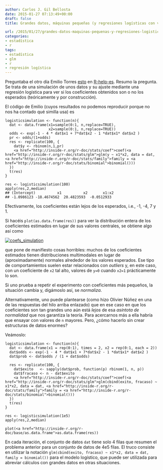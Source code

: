 ```yaml
---
author: Carlos J. Gil Bellosta
date: 2015-01-27 07:13:49+00:00
draft: false
title: Grandes datos, máquinas pequeñas (y regresiones logísticas con variables categóricas)

url: /2015/01/27/grandes-datos-maquinas-pequenas-y-regresiones-logisticas-con-variables-categoricas/
categories:
- estadística
- r
tags:
- estadística
- glm
- r
- regresión logística
---
```


Preguntaba el otro día Emilio Torres [esto](https://stat.ethz.ch/pipermail/r-help-es/2015-January/008447.html) en [R-help-es](https://stat.ethz.ch/mailman/listinfo/r-help-es). Resumo la pregunta. Se trata de una simulación de unos datos y su ajuste mediante una regresión logística para ver si los coeficientes obtenidos son o no los esperados (teóricamente y por construcción).

El código de Emilio (cuyos resultados no podemos reproducir porque no nos ha contado qué similla usa) es



    logisticsimulation <- function(n){
      dat <- data.frame(x1=sample(0:1, n,replace=TRUE),
                        x2=sample(0:1, n,replace=TRUE))
      odds <- exp(-1 - 4 * dat$x1 + 7*dat$x2 - 1 *dat$x1* dat$x2 )
      pr <- odds/(1+odds)
      res <- replicate(100, {
        dat$y <- rbinom(n,1,pr)
        <a href="http://inside-r.org/r-doc/stats/coef">coef(<a href="http://inside-r.org/r-doc/stats/glm">glm(y ~ x1*x2, data = dat, <a href="http://inside-r.org/r-doc/stats/family">family = <a href="http://inside-r.org/r-doc/stats/binomial">binomial()))
      })
      t(res)
    }

    res <- logisticsimulation(100)
    apply(res,2,median)
    ## (Intercept)          x1          x2       x1:x2
    ## -1.0986123 -18.4674562  20.4823593  -0.0512933



Efectivamente, los coeficientes están lejos de los esperados, i.e., -1, -4, 7 y 1.

Si hacéis `plot(as.data.frame(res))` para ver la distribución entera de los coeficientes estimados en lugar de sus valores centrales, se obtiene algo así como

[![coefs_simulation](/wp-uploads/2015/01/coefs_simulation.png)
](/wp-uploads/2015/01/coefs_simulation.png)

que pone de manifiesto cosas horribles: muchos de los coeficientes estimados tienen distribuciones multimodales en lugar de (aproximadamente) normales alrededor de los valores esperados. Ese tipo de comportamientos suelen estar relacionados con _outliers_ y, en este caso, con un coeficiente de `x2` tal alto, valores de `y=0` cuando `x2=1` prácticamente lo son.

Si uno prueba a repetir el experimento con coeficientes más pequeños, la situación cambia y, digámoslo así, se _normaliza_.

Alternativamente, uno puede plantearse (como hizo Olivier Núñez en una de las respuestas del hilo arriba enlazado) que en ese caso en que los coeficientes son tan grandes uno aún está _lejos_ de esa _asíntota de normalidad_ que nos garantiza la teoría. Para acercarnos más a ella habría que ensayar con valores de `n` mayores. Pero, ¿cómo hacerlo sin crear estructuras de datos enormes?

Veámoslo:



    logisticsimulation <- function(n){
      dat <- data.frame(x1 = rep(0:1), times = 2, x2 = rep(0:1, each = 2))
      dat$odds <- exp(-1 - 4 * dat$x1 + 7*dat$x2 - 1 *dat$x1* dat$x2 )
      dat$prob <- dat$odds / (1 + dat$odds)

      res <- replicate(100, {
        dat$exito   <- sapply(dat$prob, function(p) rbinom(1, n, p))
        dat$fracaso <- n - dat$exito
        <a href="http://inside-r.org/r-doc/stats/coef">coef(<a href="http://inside-r.org/r-doc/stats/glm">glm(cbind(exito, fracaso) ~ x1*x2, data = dat, <a href="http://inside-r.org/r-doc/stats/family">family = <a href="http://inside-r.org/r-doc/stats/binomial">binomial()))
      })
      t(res)
    }

    res <- logisticsimulation(1e5)
    apply(res,2,median)

    plot(<a href="http://inside-r.org/r-doc/base/as.data.frame">as.data.frame(res))



En cada iteración, el conjunto de datos `dat` tiene solo 4 filas que resumen el problema anterior para un conjunto de datos de 4e5 filas. El truco consiste en utilizar la notación `glm(cbind(exito, fracaso) ~ x1*x2, data = dat, family = binomial())` para el modelo logístico, que puede ser utilizada para abreviar cálculos con grandes datos en otras situaciones.




